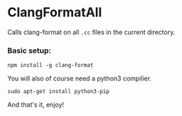 # ClangFormatAll

Calls clang-format on all `.cc` files in the current directory.

### Basic setup:

```
npm install -g clang-format
```

You will also of course need a python3 compilier. 

```
sudo apt-get install python3-pip
```

And that's it, enjoy!